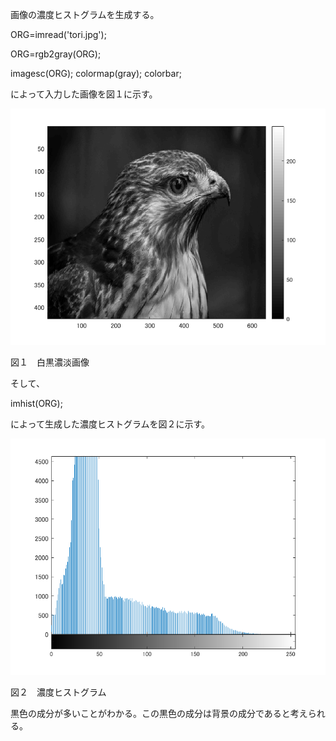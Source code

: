 画像の濃度ヒストグラムを生成する。

ORG=imread('tori.jpg'); 

ORG=rgb2gray(ORG); 

imagesc(ORG); colormap(gray); colorbar;

によって入力した画像を図１に示す。

<img src="kadai4-1.png" width="640">

図１　白黒濃淡画像

そして、

imhist(ORG); 

によって生成した濃度ヒストグラムを図２に示す。

<img src="kadai4-2.png" width="640">

図２　濃度ヒストグラム

黒色の成分が多いことがわかる。この黒色の成分は背景の成分であると考えられる。
